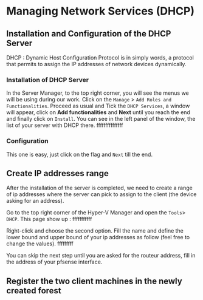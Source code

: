 # Managing Network Services (DHCP)

## Installation and Configuration of the DHCP Server

DHCP : Dynamic Host Configuration Protocol is in simply words, a protocol that permits to assign the IP addresses of network devices dynamically.

### Installation of DHCP Server

In the Server Manager, to the top right corner, you will see the menus we will be using during our work. 
Click on the `Manage` > `Add Roles and Functionalities`.
Proceed as usual and Tick the `DHCP Services`, a window will appear, click on **Add functionalities** and **Next** until you reach the end and finally click on `Install`.
You can see in the left panel of the window, the list of your server with DHCP there.
fffffffffffffff

### Configuration

This one is easy, just click on the flag and `Next` till the end.

## Create IP addresses range
After the installation of the server is completed, we need to create a range of ip addresses where the server can pick to assign to the client (the device asking for an address).

Go to the top right corner of the Hyper-V Manager and open the `Tools`> `DHCP`.
This page show up :
fffffffffff

Right-click and choose the second option.
Fill the name and define the lower bound and upper bound of your ip addresses as follow (feel free to change the values).
fffffffff

You can skip the next step until you are asked for the routeur address, fill in the address of your pfsense interface.

## Register the two client machines in the newly created forest
